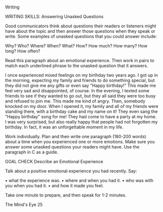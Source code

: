 Writing

WRITING SKILLS: Answering Unasked Questions

Good communicators think about questions their readers or listeners might have about the topic and then answer those questions when they speak or write. Some examples of unasked questions that you could answer include:

Why? Who? Where? When? What? How? How much? How many? How long? How often?

Read this paragraph about an emotional experience. Then work in pairs to match each underlined phrase to the unasked question that it answers.

I once experienced mixed feelings on my birthday two years ago. I got up in the morning, expecting my family and friends to do something special, but they did not give me any gifts or even say "Happy birthday!" This made me feel very sad and disappointed, of course. In the evening, I texted some friends to see if they wanted to go out, but they all said they were too busy and refused to join me. This made me kind of angry. Then, somebody knocked on my door. When I opened it, my family and all of my friends were standing there, with a birthday cake and my name on it! They even sang the "Happy birthday" song for me! They had come to have a party at my home. I was very surprised, but also really happy that people had not forgotten my birthday. In fact, it was an unforgettable moment in my life.

Work individually. Plan and then write one paragraph (180-200 words) about a time when you experienced one or more emotions. Make sure you answer some unasked questions your readers might have. Use the paragraph in C as a guide.

GOAL CHECK Describe an Emotional Experience

Talk about a positive emotional experience you had recently. Say:

• what the experience was.
• where and when you had it.
• who was with you when you had it.
• and how it made you feel.

Take one minute to prepare, and then speak for 1-2 minutes.

The Mind's Eye 25